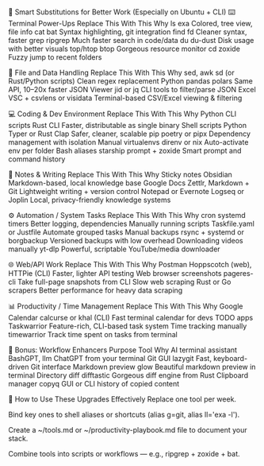 🔁 Smart Substitutions for Better Work (Especially on Ubuntu + CLI)
⌨️ Terminal Power-Ups
Replace This	With This	Why
ls	exa	Colored, tree view, file info
cat	bat	Syntax highlighting, git integration
find	fd	Cleaner syntax, faster
grep	ripgrep	Much faster search in code/data
du	du-dust	Disk usage with better visuals
top/htop	btop	Gorgeous resource monitor
cd	zoxide	Fuzzy jump to recent folders

📂 File and Data Handling
Replace This	With This	Why
sed, awk	sd (or Rust/Python scripts)	Clean regex replacement
Python pandas	polars	Same API, 10–20x faster
JSON Viewer	jid or jq	CLI tools to filter/parse JSON
Excel	VSC + csvlens or visidata	Terminal-based CSV/Excel viewing & filtering

💻 Coding & Dev Environment
Replace This	With This	Why
Python CLI scripts	Rust CLI	Faster, distributable as single binary
Shell scripts	Python Typer or Rust Clap	Safer, cleaner, scalable
pip	poetry or pipx	Dependency management with isolation
Manual virtualenvs	direnv or nix	Auto-activate env per folder
Bash aliases	starship prompt + zoxide	Smart prompt and command history

🧠 Notes & Writing
Replace This	With This	Why
Sticky notes	Obsidian	Markdown-based, local knowledge base
Google Docs	Zettlr, Markdown + Git	Lightweight writing + version control
Notepad or Evernote	Logseq or Joplin	Local, privacy-friendly knowledge systems

⚙️ Automation / System Tasks
Replace This	With This	Why
cron	systemd timers	Better logging, dependencies
Manually running scripts	Taskfile.yaml or Justfile	Automate grouped tasks
Manual backups	rsync + systemd or borgbackup	Versioned backups with low overhead
Downloading videos manually	yt-dlp	Powerful, scriptable YouTube/media downloader

🌐 Web/API Work
Replace This	With This	Why
Postman	Hoppscotch (web), HTTPie (CLI)	Faster, lighter API testing
Web browser screenshots	pageres-cli	Take full-page snapshots from CLI
Slow web scraping	Rust or Go scrapers	Better performance for heavy data scraping

📊 Productivity / Time Management
Replace This	With This	Why
Google Calendar	calcurse or khal (CLI)	Fast terminal calendar for devs
TODO apps	Taskwarrior	Feature-rich, CLI-based task system
Time tracking manually	timewarrior	Track time spent on tasks from terminal

🔬 Bonus: Workflow Enhancers
Purpose	Tool	Why
AI terminal assistant	BashGPT, llm	ChatGPT from your terminal
Git GUI	lazygit	Fast, keyboard-driven Git interface
Markdown preview	glow	Beautiful markdown preview in terminal
Directory diff	difftastic	Gorgeous diff engine from Rust
Clipboard manager	copyq	GUI or CLI history of copied content

🧭 How to Use These Upgrades Effectively
Replace one tool per week.

Bind key ones to shell aliases or shortcuts (alias g=git, alias ll='exa -l').

Create a ~/tools.md or ~/productivity-playbook.md file to document your stack.

Combine tools into scripts or workflows — e.g., ripgrep + zoxide + bat.
